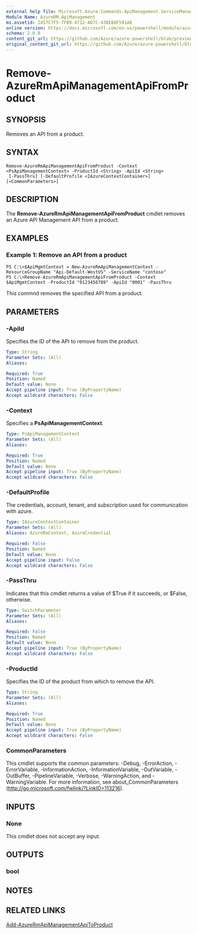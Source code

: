 ```yaml
---
external help file: Microsoft.Azure.Commands.ApiManagement.ServiceManagement.dll-Help.xml
Module Name: AzureRM.ApiManagement
ms.assetid: 2457C7F5-7FB9-4712-AD7C-438E88F591A8
online version: https://docs.microsoft.com/en-us/powershell/module/azurerm.apimanagement/remove-azurermapimanagementapifromproduct
schema: 2.0.0
content_git_url: https://github.com/Azure/azure-powershell/blob/preview/src/ResourceManager/ApiManagement/Commands.ApiManagement/help/Remove-AzureRmApiManagementApiFromProduct.md
original_content_git_url: https://github.com/Azure/azure-powershell/blob/preview/src/ResourceManager/ApiManagement/Commands.ApiManagement/help/Remove-AzureRmApiManagementApiFromProduct.md
---
```


# Remove-AzureRmApiManagementApiFromProduct

## SYNOPSIS
Removes an API from a product.

## SYNTAX

```
Remove-AzureRmApiManagementApiFromProduct -Context <PsApiManagementContext> -ProductId <String> -ApiId <String>
 [-PassThru] [-DefaultProfile <IAzureContextContainer>] [<CommonParameters>]
```

## DESCRIPTION
The **Remove-AzureRmApiManagementApiFromProduct** cmdlet removes an Azure API Management API from a product.

## EXAMPLES

### Example 1: Remove an API from a product
```
PS C:\>$ApiMgmtContext = New-AzureRmApiManagementContext -ResourceGroupName "Api-Default-WestUS" -ServiceName "contoso"
PS C:\>Remove-AzureRmApiManagementApiFromProduct -Context $ApiMgmtContext -ProductId "0123456789" -ApiId "0001" -PassThru
```

This commnd removes the specified API from a product.

## PARAMETERS

### -ApiId
Specifies the ID of the API to remove from the product.

```yaml
Type: String
Parameter Sets: (All)
Aliases:

Required: True
Position: Named
Default value: None
Accept pipeline input: True (ByPropertyName)
Accept wildcard characters: False
```

### -Context
Specifies a **PsApiManagementContext**.

```yaml
Type: PsApiManagementContext
Parameter Sets: (All)
Aliases:

Required: True
Position: Named
Default value: None
Accept pipeline input: True (ByPropertyName)
Accept wildcard characters: False
```

### -DefaultProfile
The credentials, account, tenant, and subscription used for communication with azure.
 
```yaml
Type: IAzureContextContainer
Parameter Sets: (All)
Aliases: AzureRmContext, AzureCredential

Required: False
Position: Named
Default value: None
Accept pipeline input: False
Accept wildcard characters: False
```

### -PassThru
Indicates that this cmdlet returns a value of $True if it succeeds, or $False, otherwise.

```yaml
Type: SwitchParameter
Parameter Sets: (All)
Aliases:

Required: False
Position: Named
Default value: None
Accept pipeline input: True (ByPropertyName)
Accept wildcard characters: False
```

### -ProductId
Specifies the ID of the product from which to remove the API.

```yaml
Type: String
Parameter Sets: (All)
Aliases:

Required: True
Position: Named
Default value: None
Accept pipeline input: True (ByPropertyName)
Accept wildcard characters: False
```

### CommonParameters
This cmdlet supports the common parameters: -Debug, -ErrorAction, -ErrorVariable, -InformationAction, -InformationVariable, -OutVariable, -OutBuffer, -PipelineVariable, -Verbose, -WarningAction, and -WarningVariable. For more information, see about_CommonParameters (http://go.microsoft.com/fwlink/?LinkID=113216).

## INPUTS

### None
This cmdlet does not accept any input.

## OUTPUTS

### bool

## NOTES

## RELATED LINKS

[Add-AzureRmApiManagementApiToProduct](./Add-AzureRmApiManagementApiToProduct.md)


